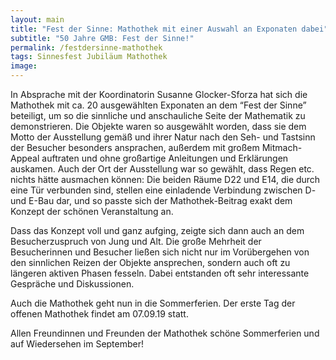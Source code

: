 ```yaml
---
layout: main
title: "Fest der Sinne: Mathothek mit einer Auswahl an Exponaten dabei"
subtitle: "50 Jahre GMB: Fest der Sinne!"
permalink: /festdersinne-mathothek
tags: Sinnesfest Jubiläum Mathothek
image:
---
```


In Absprache mit der Koordinatorin Susanne Glocker-Sforza hat sich die Mathothek mit ca. 20 ausgewählten Exponaten an dem “Fest der Sinne” beteiligt, um so die sinnliche und anschauliche Seite der Mathematik zu demonstrieren. Die Objekte waren so ausgewählt worden, dass sie dem Motto der Ausstellung gemäß und ihrer Natur nach den Seh- und Tastsinn der Besucher besonders ansprachen, außerdem mit großem Mitmach-Appeal auftraten und ohne großartige Anleitungen und Erklärungen auskamen.
Auch der Ort der Ausstellung war so gewählt, dass Regen etc. nichts hätte ausmachen können: Die beiden Räume D22 und E14, die durch eine Tür verbunden sind, stellen eine einladende Verbindung zwischen D- und E-Bau dar, und so passte sich der Mathothek-Beitrag exakt dem Konzept der schönen Veranstaltung an.

Dass das Konzept voll und ganz aufging, zeigte sich dann auch an dem Besucherzuspruch von Jung und Alt. Die große Mehrheit der Besucherinnen und Besucher ließen sich nicht nur im Vorübergehen von den sinnlichen Reizen der Objekte ansprechen, sondern auch oft zu längeren aktiven Phasen fesseln. Dabei entstanden oft sehr interessante Gespräche und Diskussionen.

Auch die Mathothek geht nun in die Sommerferien. Der erste Tag der offenen Mathothek findet am 07.09.19 statt.

Allen Freundinnen und Freunden der Mathothek schöne Sommerferien und auf Wiedersehen im September!
